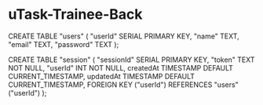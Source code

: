 # uTask-Trainee-Back

CREATE TABLE "users" ( 
    "userId" SERIAL PRIMARY KEY, 
    "name" TEXT, 
    "email" TEXT, 
    "password" TEXT );

CREATE TABLE "session" ( 
    "sessionId" SERIAL PRIMARY KEY, 
    "token" TEXT NOT NULL, 
    "userId" INT NOT NULL, 
    createdAt TIMESTAMP DEFAULT CURRENT_TIMESTAMP, 
    updatedAt TIMESTAMP DEFAULT CURRENT_TIMESTAMP, 
    FOREIGN KEY ("userId") REFERENCES "users"("userId") );